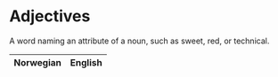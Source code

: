 # Adjectives

A word naming an attribute of a noun, such as sweet, red, or technical.

| Norwegian | English |
| --- | --- |
<wordsGoHere>
